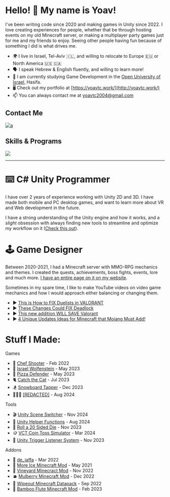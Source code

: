 Hello! 👋 My name is Yoav!
========================

I've been writing code since 2020 and making games in Unity since 2022. I love creating experiences for people, whether that be through hosting events on my old Minecraft server, or making a multiplayer party games just for me and my friends to enjoy. Seeing other people having fun because of something I did is what drives me.

* 🌍  I live in Israel, Tel-Aviv 🇮🇱, and willing to relocate to Europe 🇪🇺 or North America  🇺🇸 🇨🇦
* 🗣️  I speak Hebrew & English fluently, and willing to learn more!
* 📖  I am currently studying Game Development in the [Open University of Israel](https://www.openu.ac.il/), Hasifa.
* 🖥️  Check out my portfolio at [https://yoavtc.work/](http://yoavtc.work/)
* 📫  You can always contact me at [yoavtc2004@gmail.com](mailto:yoavtc2004@gmail.com)

## Contact Me
[![a](https://skillicons.dev/icons?i=discord,gmail,linkedin,&theme=light)](https://yoavtc.work/Main%20Pages/CONTACT_ME.html)

## Skills & Programs
![](https://skillicons.dev/icons?i=cs,unity,java,markdown,notion,rider,idea,vscode,visualstudio,pr,ae,au,ps,&theme=light)

---

# ⌨️ C# Unity Programmer
I have over 2 years of experience working with Unity 2D and 3D. I have made both mobile and PC desktop games, and want to learn more about VR and Web development in the future.

I have a strong understanding of the Unity engine and how it works, and a <i>slight</i> obsession with always finding new tools to streamline and optimize my workflow on it ([Check this out](https://yoavtc.github.io/top-tier-free-tools/)).

# 🕹️ Game Designer
Between 2020-2021, I had a Minecraft server with MMO-RPG mechanics and themes. I created the quests, achievements, boss fights, events, lore and much more. [I have an entire page on it on my website](https://yoavtc.work/projects/minecraft-server.html).

Sometimes in my spare time, I like to make YouTube videos on video game mechanics and how I would approach either balancing or changing them.

* ▶️ [This is How to FIX Duelists in VALORANT](https://youtu.be/Vowd_RgVyvU?si=yt6WufkEdaZNZkjA)
* ▶️ [These Changes Could FIX Deadlock](https://youtu.be/oReckK-Eq6Y?si=yGN-n2QIfRF9UtAq)
* ▶️ [This new addition WILL SAVE Valorant](https://youtu.be/Lie5LCECQ24?si=5njrhU8i0N8LDuRy)
* ▶️ [4 Unique Updates Ideas for Minecraft that Mojang Must Add!](https://youtu.be/uhrwxk5-JBA?si=pn5g_PmsPZ7EYPz6)

# Stuff I Made:
Games

* 🐀 [Chef Shooter](https://yoavtc.work/projects/chef-shooter.html) - Feb 2022
* 👺 [Israel Wolfenstein](https://yoavtc.work/projects/israel-wolfenstein.html) - May 2023
* 🍕 [Pizza Defender](https://yoavtc.work/projects/pizza-defender.html) - May 2023
* 🐈 [Catch the Cat](https://yoavtc.work/projects/catch-the-cat.html) - Jul 2023
* 🏂 [Snowboard Tapper](https://yoavtc.work/projects/snowboard-tapper.html) - Dec 2023
* 🏃‍♀️‍➡️ [[REDACTED]](https://yoavtc.work/projects/redacted.html) - Aug 2024

Tools

* 🎬 [Unity Scene Switcher](https://github.com/YoavTC/unity-scene-switcher) - Nov 2024
* 🔨 [Unity Helper Functions](https://github.com/YoavTC/helper-functions) - Aug 2024
* 🎲 [Roll a 20 Sided Die](https://yoavtc.work/projects/roll-20.html) - Nov 2023
* 🪙 [VCT Coin Toss Simulator](https://yoavtc.work/projects/vct-cointoss.html) - Mar 2024
* 🚨 [Unity Trigger Listener System](https://yoavtc.work/projects/unity-event-system.html) - Nov 2023

Addons

* 🕌 [de_jaffa](https://yoavtc.work/projects/de_jaffa.html) - Mar 2022
* 🧊 [More Ice Minecraft Mod](https://www.curseforge.com/minecraft/mc-mods/more-ice) - May 2021
* 🍇 [Vineyard Minecract Mod](https://www.curseforge.com/minecraft/mc-mods/vineyard-mod) - Nov 2022
* 🫐 [Mulberry Minecraft Mod](https://www.curseforge.com/minecraft/mc-mods/mulberry) - Dec 2022
* 🔴 [Wipeout Minecraft Datapack](https://www.reddit.com/r/MinecraftCommands/comments/xe7bg2/i_made_a_working_wipeout_course_for_a_youtube/?utm_source=share&utm_medium=web3x&utm_name=web3xcss&utm_term=1&utm_content=share_button) - Sep 2022
* 🪈 [Bamboo Flute Minecraft Mod](https://yoavtc.work/projects/bamboo-flute.html) - Feb 2023
